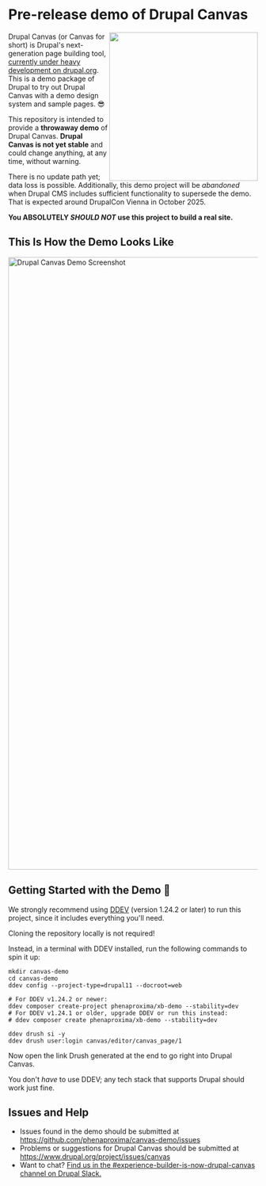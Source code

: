 # Pre-release demo of Drupal Canvas

<img src="https://github.com/user-attachments/assets/c7c3283b-2580-4434-8cce-771cb02aa1f7" width="300" align="right" />

Drupal Canvas (or Canvas for short) is Drupal's next-generation page building tool, [currently under heavy development on drupal.org](https://www.drupal.org/project/canvas). This is a demo package of Drupal to try out Drupal Canvas with a demo design system and sample pages. 😎

This repository is intended to provide a **throwaway demo** of Drupal Canvas. **Drupal Canvas is not yet stable** and could change anything, at any time, without warning.

There is no update path yet; data loss is possible. Additionally, this demo project will be _abandoned_ when Drupal CMS includes sufficient functionality to supersede the demo. That is expected around DrupalCon Vienna in October 2025.

**You ABSOLUTELY _SHOULD NOT_ use this project to build a real site.**

## This Is How the Demo Looks Like

<img width="1912" height="1237" alt="Drupal Canvas Demo Screenshot" src="https://github.com/user-attachments/assets/560cfd6a-3427-4afd-aeb0-d9c6fea0cd5e" />

## Getting Started with the Demo 🚀

We strongly recommend using [DDEV](https://ddev.com/get-started/) (version 1.24.2 or later) to run this project, since it includes everything you'll need.

Cloning the repository locally is not required!

Instead, in a terminal with DDEV installed, run the following commands to spin it up:

```shell
mkdir canvas-demo
cd canvas-demo
ddev config --project-type=drupal11 --docroot=web

# For DDEV v1.24.2 or newer:
ddev composer create-project phenaproxima/xb-demo --stability=dev
# For DDEV v1.24.1 or older, upgrade DDEV or run this instead:
# ddev composer create phenaproxima/xb-demo --stability=dev

ddev drush si -y
ddev drush user:login canvas/editor/canvas_page/1
```

Now open the link Drush generated at the end to go right into Drupal Canvas.

You don't _have_ to use DDEV; any tech stack that supports Drupal should work just fine.

## Issues and Help

- Issues found in the demo should be submitted at <https://github.com/phenaproxima/canvas-demo/issues>
- Problems or suggestions for Drupal Canvas should be submitted at <https://www.drupal.org/project/issues/canvas>
- Want to chat? [Find us in the #experience-builder-is-now-drupal-canvas channel on Drupal Slack.](https://drupal.slack.com/archives/C072JMEPUS1)
